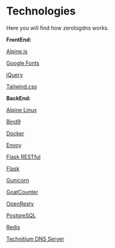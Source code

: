# Technologies
Here you will find how zerologdns works.

**FrontEnd:**

[Alpine.js](https://alpinejs.dev/)

[Google Fonts](https://fonts.google.com/)

[jQuery](https://jquery.com/)

[Tailwind.css](https://tailwindcss.com/)

**BackEnd:**

[Alpine Linux](https://github.com/alpinelinux)

[Bind9](https://gitlab.isc.org/isc-projects/bind9)

[Docker](https://www.docker.com/)

[Envoy](https://github.com/envoyproxy)

[Flask RESTful](https://flask-restful.readthedocs.io/en/latest/)

[Flask](https://pypi.org/project/Flask/)

[Gunicorn](https://github.com/benoitc/gunicorn)

[GoatCounter](https://github.com/arp242/goatcounter)

[OpenResty](https://github.com/openresty/)

[PostgreSQL](https://github.com/postgres)

[Redis](https://github.com/redis)

[Technitium DNS Server](https://github.com/TechnitiumSoftware)
